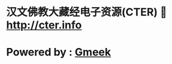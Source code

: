 # 汉文佛教大藏经电子资源(CTER) :link: http://cter.info 
# Powered by : [Gmeek](https://github.com/Meekdai/Gmeek)
